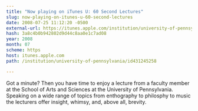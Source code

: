 ```yaml
---
title: "Now playing on iTunes U: 60 Second Lectures"
slug: now-playing-on-itunes-u-60-second-lectures
date: 2008-07-25 11:12:20 -0500
external-url: https://itunes.apple.com/institution/university-of-pennsylvania/id431245258
hash: 3a8c4b0b942802d9d44c8aa0e1c7ad08
year: 2008
month: 07
scheme: https
host: itunes.apple.com
path: /institution/university-of-pennsylvania/id431245258

---
```


Got a minute? Then you have time to enjoy a lecture from a faculty member at the School of Arts and Sciences at the University of Pennsylvania.  Speaking on a wide range of topics  from enthography to philosphy to music   the lecturers offer insight, whimsy, and, above all, brevity.
